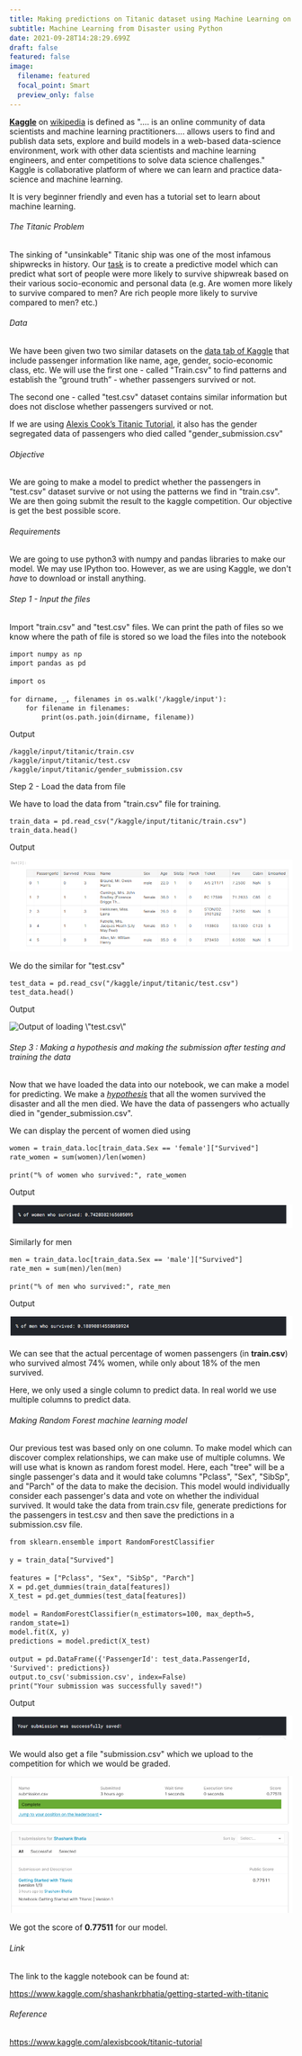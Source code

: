 ```yaml
---
title: Making predictions on Titanic dataset using Machine Learning on Kaggle
subtitle: Machine Learning from Disaster using Python
date: 2021-09-28T14:28:29.699Z
draft: false
featured: false
image:
  filename: featured
  focal_point: Smart
  preview_only: false
---
```

**[Kaggle](https://www.kaggle.com/)** on [wikipedia](https://en.wikipedia.org/wiki/Kaggle) is defined as ".... is an online community of data scientists and machine learning practitioners.... allows users to find and publish data sets, explore and build models in a web-based data-science environment, work with other data scientists and machine learning engineers, and enter competitions to solve data science challenges." Kaggle is collaborative platform of where we can learn and practice data-science and machine learning.

It is very beginner friendly and even has a tutorial set to learn about machine learning.

###### The Titanic Problem

The sinking of "unsinkable" Titanic ship was one of the most infamous shipwrecks in history. Our [task](https://www.kaggle.com/c/titanic/) is to create a predictive model which can predict what sort of people were more likely to survive shipwreak based on their various socio-economic and personal data (e.g. Are women more likely to survive compared to men? Are rich people more likely to survive compared to men? etc.)

###### Data

We have been given two two similar datasets on the [data tab of Kaggle](https://www.kaggle.com/c/titanic/data) that include passenger information like name, age, gender, socio-economic class, etc. We will use the first one - called "Train.csv" to find patterns and establish the “ground truth” - whether passengers survived or not.

The second one - called  "test.csv" dataset contains similar information but does not disclose whether passengers survived or not.

If we are using [Alexis Cook’s Titanic Tutorial](https://www.kaggle.com/alexisbcook/titanic-tutorial), it also has the gender segregated data of passengers who died called "gender_submission.csv"

###### Objective

We are going to make a model to predict whether the passengers in "test.csv" dataset survive or not using the patterns we find in "train.csv". We are then going submit the result to the kaggle competition. Our objective is get the best possible score.

###### Requirements

We are going to use python3 with numpy and pandas libraries to make our model. We may use IPython too. However, as we are using Kaggle, we don't *have* to download or install anything.

###### Step 1 - Input the files

Import "train.csv" and "test.csv" files. We can print the path of files so we know where the path of file is stored so we load the files into the notebook

```
import numpy as np
import pandas as pd

import os

for dirname, _, filenames in os.walk('/kaggle/input'):
    for filename in filenames:
        print(os.path.join(dirname, filename))
```

Output

```
/kaggle/input/titanic/train.csv
/kaggle/input/titanic/test.csv
/kaggle/input/titanic/gender_submission.csv
```

Step 2 - Load the data from file

We have to load the data from "train.csv" file for training. 

```
train_data = pd.read_csv("/kaggle/input/titanic/train.csv")
train_data.head()
```

Output

![](image1-output-train.png "Output of train")

We do the similar for "test.csv"

```
test_data = pd.read_csv("/kaggle/input/titanic/test.csv")
test_data.head()
```

Output

![](image2-output-test.png "Output of loading \\\"test.csv\\\"")

###### Step 3 : Making a hypothesis and making the submission after testing and training the data

Now that we have loaded the data into our notebook, we can make a model for predicting. We make a *[hypothesis](https://en.wikipedia.org/wiki/Hypothesis)* that all the women survived the disaster and all the men died. We have the data of passengers who actually died in "gender_submission.csv".

We can display the percent of women died using

```
women = train_data.loc[train_data.Sex == 'female']["Survived"]
rate_women = sum(women)/len(women)

print("% of women who survived:", rate_women
```

Output

![](image3-output-women-survive.png)

Similarly for men

```
men = train_data.loc[train_data.Sex == 'male']["Survived"]
rate_men = sum(men)/len(men)

print("% of men who survived:", rate_men
```

Output

![](image4-output-men-survive.png)

We can see that the actual percentage of women passengers (in **train.csv**) who survived almost 74% women, while only about 18% of the men survived.

Here, we only used a single column to predict data. In real world we use multiple columns to predict data.

###### Making Random Forest machine learning model

Our previous test was based only on one column. To make model which can discover complex relationships, we can make use of multiple columns. We will use what is known as random forest model. Here, each "tree" will be a single passenger's data and it would take columns "Pclass", "Sex", "SibSp", and "Parch" of the data to make the decision. This model would individually consider each passenger's data and vote on whether the individual survived. It would take the data from train.csv file, generate predictions for the passengers in test.csv and then save the predictions in a submission.csv file.

```
from sklearn.ensemble import RandomForestClassifier

y = train_data["Survived"]

features = ["Pclass", "Sex", "SibSp", "Parch"]
X = pd.get_dummies(train_data[features])
X_test = pd.get_dummies(test_data[features])

model = RandomForestClassifier(n_estimators=100, max_depth=5, random_state=1)
model.fit(X, y)
predictions = model.predict(X_test)

output = pd.DataFrame({'PassengerId': test_data.PassengerId, 'Survived': predictions})
output.to_csv('submission.csv', index=False)
print("Your submission was successfully saved!")
```

Output

![](image5-output-submit.png)

We would also get a file "submission.csv" which we upload to the competition for which we would be graded.

![](image6-submit-score.png)

We got the score of **0.77511** for our model.

###### Link

The link to the kaggle notebook can be found at:

<https://www.kaggle.com/shashankrbhatia/getting-started-with-titanic>



###### Reference

https://www.kaggle.com/alexisbcook/titanic-tutorial